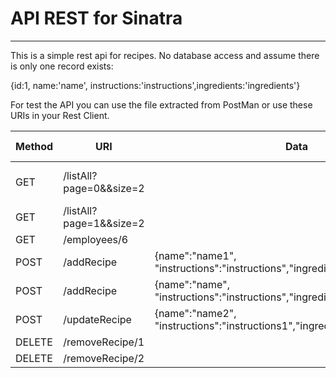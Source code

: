 API REST for Sinatra
================================

-----

This is a simple rest api for recipes.
No database access and assume there is only one record exists:

{id:1, name:'name', instructions:'instructions',ingredients:'ingredients'} 


For test the API you can use the file extracted from PostMan or use these URIs in your Rest Client.


| Method | URI | Data | HTTP Code | Response (in JSON) |
| ------ | --- | ---- | --------- | ------------------ |
| GET | /listAll?page=0&&size=2 |  | 200 | {"id":"1", "name":"name", "instructions":"instructions","ingredients":"ingredients","linkself": "/listAll?page=0","linkprev": "","linknext": "/listAll?page=1"} |
| GET | /listAll?page=1&&size=2 |  | 404 |  |
| GET | /employees/6 |  | 404 | {"error":"Not found 6"} |
| POST | /addRecipe | {name":"name1", "instructions":"instructions","ingredients":"ingredients"} | 201 | {"id":"2", "name":"name1", "instructions":"instructions","ingredients":"ingredients"} |
| POST | /addRecipe | {name":"name", "instructions":"instructions","ingredients":"ingredients"}  | 409 | {"The recipe already exists"} |
| POST | /updateRecipe | {name":"name2", "instructions":"instructions1","ingredients1":"ingredients1"}  | 404 | {"Not Found Recipe Name - name2"} |
| DELETE | /removeRecipe/1 |  | 204 | |
| DELETE | /removeRecipe/2 |  | 404 | {"Not Found id: 2"} |
